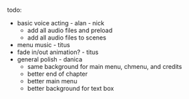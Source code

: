todo:
- basic voice acting - alan - nick
    - add all audio files and preload
    - add all audio files to scenes
- menu music - titus
- fade in/out animation? - titus
- general polish - danica
    - same background for main menu, chmenu, and credits
    - better end of chapter
    - better main menu
    - better background for text box